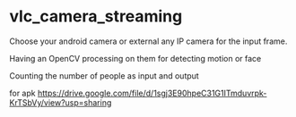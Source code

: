 # vlc_camera_streaming

Choose your android camera or external any IP camera for the input frame.

Having an OpenCV processing on them for detecting motion or face

Counting the number of people as input and output

for apk https://drive.google.com/file/d/1sgj3E90hpeC31G1ITmduvrpk-KrTSbVy/view?usp=sharing
